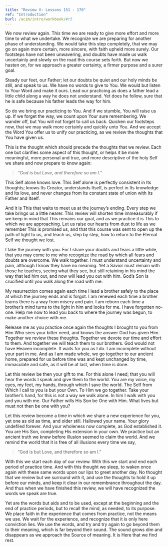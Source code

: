 ```yaml
---
title: "Review V: Lessons 151 - 170"
ref: "Introduction"
burl: /acim/intro/workbook/#r5
---
```


We now review again. This time we are ready to give more effort and more
time to what we undertake. We recognize we are preparing for another
phase of understanding. We would take this step completely, that we may
go on again more certain, more sincere, with faith upheld more surely.
Our footsteps have not been unwavering, and doubts have made us walk
uncertainly and slowly on the road this course sets forth. But now we
hasten on, for we approach a greater certainty, a firmer purpose and a
surer goal.

Steady our feet, our Father; let our doubts be quiet and our holy minds
be still, and speak to us. We have no words to give to You. We would but
listen to Your Word and make it ours. Lead our practicing as does a
father lead a little child along a way he does not understand. Yet does
he follow, sure that he is safe because his father leads the way for
him.

So do we bring our practicing to You. And if we stumble, You will raise
us up. If we forget the way, we count upon Your sure remembering. We
wander off, but You will not forget to call us back. Quicken our
footsteps now, that we may walk more certainly and quickly unto You. And
we accept the Word You offer us to unify our practicing, as we review
the thoughts that You have given us.

This is the thought which should precede the thoughts that we review.
Each one but clarifies some aspect of this thought, or helps it be more
meaningful, more personal and true, and more descriptive of the holy
Self we share and now prepare to know again:

> *“God is but Love, and therefore so am I.”*

This Self alone knows love. This Self alone is perfectly consistent in
Its thoughts; knows Its Creator, understands Itself, is perfect in Its
knowledge and Its love, and never changes from Its constant state of
union with Its Father and Itself.

And it is This that waits to meet us at the journey’s ending. Every step
we take brings us a little nearer. This review will shorten time
immeasurably if we keep in mind that This remains our goal, and as we
practice it is This to which we are approaching. Let us raise
our hearts from dust to life as we remember This is promised us, and
that this course was sent to open up the path of light to us, and teach
us, step by step, how to return to the Eternal Self we thought we lost.

I take the journey with you. For I share your doubts and fears a little
while, that you may come to me who recognize the road by which all fears
and doubts are overcome. We walk together. I must understand uncertainty
and pain, although I know they have no meaning. Yet a Savior must remain
with those he teaches, seeing what they see, but still retaining in his
mind the way that led him out, and now will lead you out with him. God’s
Son is crucified until you walk along the road with me.

My resurrection comes again each time I lead a brother safely to the
place at which the journey ends and is forgot. I am renewed each time a
brother learns there is a way from misery and pain. I am reborn each
time a brother’s mind turns to the light in him and looks for me. I have
forgotten no-one. Help me now to lead you back to where the journey was
begun, to make another choice with me.

Release me as you practice once again the thoughts I brought to you from
Him Who sees your bitter need, and knows the answer God has given
Him. Together we review these thoughts. Together we devote our time and
effort to them. And together we will teach them to our brothers. God
would not have Heaven incomplete. It waits for you as I do. I am
incomplete without your part in me. And as I am made whole, we go
together to our ancient home, prepared for us before time was and kept
unchanged by time, immaculate and safe, as it will be at last, when time
is done.

Let this review be then your gift to me. For this alone I need; that you
will hear the words I speak and give them to the world. You are my voice,
my eyes, my feet, my hands, through which I save the world. The Self
from Which I call to you is but your Own. To Him we go together. Take
your brother’s hand, for this is not a way we walk alone. In him I walk
with you and you with me. Our Father wills His Son be One with Him. What
lives but must not then be one with you?

Let this review become a time in which we share a new experience for
you, yet one as old as time, and older still. Hallowed your name. Your
glory undefiled forever. And your wholeness now complete, as God
established it. You are His Son, completing His
extension in your own. We practice but an ancient truth we knew before
illusion seemed to claim the world. And we remind the world that it is
free of all illusions every time we say,

> “God is but Love, and therefore so am I.”

With this we start each day of our review. With this we start and end
each period of practice time. And with this thought we sleep, to waken
once again with these same words upon our lips to greet another day. No
thought that we review but we surround with it, and use the thoughts to
hold it up before our minds, and keep it clear in our remembrance
throughout the day. And thus when we have finished this review, we will
have recognized the words we speak are true.

Yet are the words but aids and to be used, except at the beginning and
the end of practice periods, but to recall the mind, as needed, to its
purpose. We place faith in the experience that comes from practice, not
the means we use. We wait for the experience, and recognize that it is
only here conviction lies. We use the words, and try and try again to go
beyond them to their meaning, which is far beyond their sound. The sound
grows dim and disappears as we approach the Source of meaning. It is
Here that we find rest.

